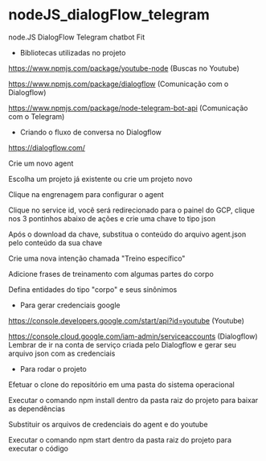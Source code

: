 # nodeJS_dialogFlow_telegram
node.JS DialogFlow Telegram chatbot Fit

- Bibliotecas utilizadas no projeto

https://www.npmjs.com/package/youtube-node (Buscas no Youtube)

https://www.npmjs.com/package/dialogflow (Comunicação com o Dialogflow)

https://www.npmjs.com/package/node-telegram-bot-api (Comunicação com o Telegram)

- Criando o fluxo de conversa no Dialogflow

https://dialogflow.com/

Crie um novo agent

Escolha um projeto já existente ou crie um projeto novo

Clique na engrenagem para configurar o agent

Clique no service id, você será redirecionado para o painel do GCP, clique nos 3 pontinhos abaixo de ações e crie uma chave to tipo json

Após o download da chave, substitua o conteúdo do arquivo agent.json pelo conteúdo da sua chave

Crie uma nova intenção chamada "Treino específico"

Adicione frases de treinamento com algumas partes do corpo

Defina entidades do tipo "corpo" e seus sinônimos

- Para gerar credenciais google

https://console.developers.google.com/start/api?id=youtube (Youtube)

https://console.cloud.google.com/iam-admin/serviceaccounts (Dialogflow) Lembrar de ir na conta de serviço criada pelo Dialogflow e gerar seu arquivo json com as credenciais

- Para rodar o projeto

Efetuar o clone do repositório em uma pasta do sistema operacional

Executar o comando npm install dentro da pasta raiz do projeto para baixar as dependências

Substituir os arquivos de credenciais do agent e do youtube

Executar o comando npm start dentro da pasta raiz do projeto para executar o código
